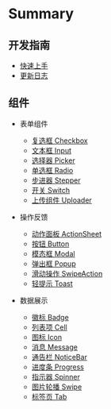 # Summary

## 开发指南

* [快速上手](README.md)
* [更新日志](https://github.com/ZhonganTechENG/zarm/blob/master/CHANGELOG.md)

## 组件

* 表单组件
  * [复选框 Checkbox](components/Checkbox.md)
  * [文本框 Input](components/Input.md)
  * [选择器 Picker](components/Picker.md)
  * [单选框 Radio](components/Radio.md)
  * [步进器 Stepper](components/Stepper.md)
  * [开关 Switch](components/Switch.md)
  * [上传组件 Uploader](components/Uploader.md)

* 操作反馈
  * [动作面板 ActionSheet](components/ActionSheet.md)
  * [按钮 Button](components/Button.md)
  * [模态框 Modal](components/Modal.md)
  * [弹出框 Popup](components/Popup.md)
  * [滑动操作 SwipeAction](components/SwipeAction.md)
  * [轻提示 Toast](components/Toast.md)

* 数据展示
  * [徽标 Badge](components/Badge.md)
  * [列表项 Cell](components/Cell.md)
  * [图标 Icon](components/Icon.md)
  * [消息 Message](components/Message.md)
  * [通告栏 NoticeBar](components/NoticeBar.md)
  * [进度条 Progress](components/Progress.md)
  * [指示器 Spinner](components/Spinner.md)
  * [图片轮播 Swipe](components/Swipe.md)
  * [标签页 Tab](components/Tab.md)




